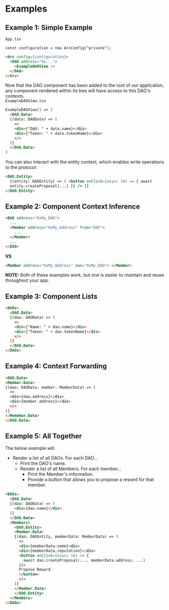 # Examples

## Example 1: Simple Example

`App.tsx`

```tsx
const configuration = new ArcConfig("private");
```

```html
<Arc config={configuration}>
  <DAO address="0x...">
    <ExampleDAOView />
  </DAO>
</Arc>
```

Now that the DAO component has been added to the root of our application, any component rendered within its tree will have access to this DAO's contexts.  
`ExampleDAOView.tsx`

```html
ExampleDAOView() => (
  <DAO.Data>
  {(data: DAOData) => (
    <>
    <div>{"DAO: " + data.name}</div>
    <div>{"Token: " + data.tokenName}</div>
    </>
  )}
  </DAO.Data>
)
```

You can also interact with the entity context, which enables write operations to the protocol:

```html
<DAO.Entity>
  {(entity: DAOEntity) => ( <button onClick={async (e) => { await
  entity.createProposal(...) }} /> )}
</DAO.Entity>
```

## Example 2: Component Context Inference

```html
<DAO address="0xMy_DAO">
  ...
  <Member address="0xMy_Address" from="DAO">
    ...
  </Member>
  ...
</DAO>
```

**VS**

```html
<Member address="0xMy_Address" dao="0xMy_DAO"> </Member>
```

**NOTE:** Both of these examples work, but one is easier to maintain and reuse throughout your app.

## Example 3: Component Lists

```html
<DAOs>
  <DAO.Data>
  {(dao: DAOData) => (
    <>
    <div>{"Name: " + dao.name}</div>
    <div>{"Token: " + dao.tokenName}</div>
    </>
  )}
  </DAO.Data>
</DAOs>
```

## Example 4: Context Forwarding

```html
<DAO.Data>
<Member.Data>
{(dao: DAOData, member: MemberData) => (
  <>
  <div>{dao.address}</div>
  <div>{member.address}</div>
  </>
)}
</Memeber.Data>
</DAO.Data>
```

## Example 5: All Together

The below example will:

- Render a list of all DAOs. For each DAO...
  - Print the DAO's name.
  - Render a list of all Members. For each member...
    - Print the Member's information.
    - Provide a button that allows you to propose a reward for that member.

```html
<DAOs>
  <DAO.Data>
  {(dao: DAOData) => (
    <div>{dao.name}</div>
  )}
  </DAO.Data>
  <Members>
    <DAO.Entity>
    <Member.Data>
    {(dao: DAOEntity, memberData: MemberData) => (
      <>
      <div>{memberData.name}<div>
      <div>{memberData.reputation}</div>
      <button onClick={async (e) => {
        await dao.createProposal(..., memberData.address, ...)
      }}>
      Propose Reward
      </button>
      </>
    )}
    </Member.Data>
    </DAO.Entity>
  </Members>
</DAOs>
```
